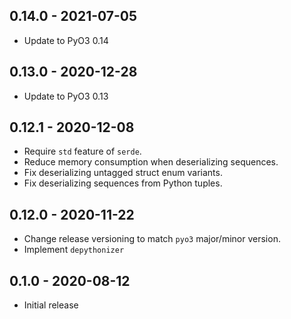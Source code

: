 ## 0.14.0 - 2021-07-05

- Update to PyO3 0.14

## 0.13.0 - 2020-12-28

- Update to PyO3 0.13

## 0.12.1 - 2020-12-08

- Require `std` feature of `serde`.
- Reduce memory consumption when deserializing sequences.
- Fix deserializing untagged struct enum variants.
- Fix deserializing sequences from Python tuples.

## 0.12.0 - 2020-11-22

- Change release versioning to match `pyo3` major/minor version.
- Implement `depythonizer`

## 0.1.0 - 2020-08-12

- Initial release
